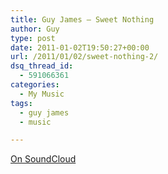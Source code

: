 ```yaml
---
title: Guy James – Sweet Nothing
author: Guy
type: post
date: 2011-01-02T19:50:27+00:00
url: /2011/01/02/sweet-nothing-2/
dsq_thread_id:
  - 591066361
categories:
  - My Music
tags:
  - guy james
  - music

---
```

[On SoundCloud](http://soundcloud.com/guy_james/sweet-nothing)
